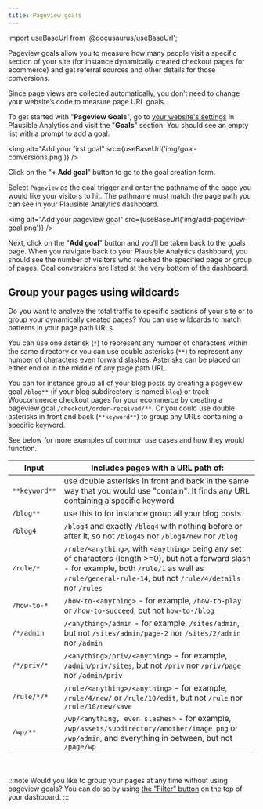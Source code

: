```yaml
---
title: Pageview goals
---
```


import useBaseUrl from '@docusaurus/useBaseUrl';

Pageview goals allow you to measure how many people visit a specific section of your site (for instance dynamically created checkout pages for ecommerce) and get referral sources and other details for those conversions. 

Since page views are collected automatically, you don’t need to change your website’s code to measure page URL goals.

To get started with "**Pageview Goals**", go to [your website's settings](website-settings.md) in Plausible Analytics and visit the "**Goals**" section. You should see an empty list with a prompt to add a goal.

<img alt="Add your first goal" src={useBaseUrl('img/goal-conversions.png')} />

Click on the "**+ Add goal**" button to go to the goal creation form.

Select `Pageview` as the goal trigger and enter the pathname of the page you would like your visitors to hit. The pathname must match the page path you can see in your Plausible Analytics dashboard.

<img alt="Add your pageview goal" src={useBaseUrl('img/add-pageview-goal.png')} />

Next, click on the "**Add goal**" button and you’ll be taken back to the goals page. When you navigate back to your Plausible Analytics dashboard, you should see the number of visitors who reached the specified page or group of pages. Goal conversions are listed at the very bottom of the dashboard.

## Group your pages using wildcards

Do you want to analyze the total traffic to specific sections of your site or to group your dynamically created pages? You can use wildcards to match patterns in your page path URLs.

You can use one asterisk (`*`) to represent any number of characters within the same directory or you can use double asterisks (`**`) to represent any number of characters even forward slashes. Asterisks can be placed on either end or in the middle of any page path URL.

You can for instance group all of your blog posts by creating a pageview goal `/blog**` (if your blog subdirectory is named `blog`) or track Woocommerce checkout pages for your ecommerce by creating a pageview goal `/checkout/order-received/**`. Or you could use double asterisks in front and back (`**keyword**`) to group any URLs containing a specific keyword.

See below for more examples of common use cases and how they would function.

| Input | Includes pages with a URL path of: |
| ------------- | ------------- |
| `**keyword**` | use double asterisks in front and back in the same way that you would use "contain". It finds any URL containing a specific keyword |
| `/blog**` | use this to for instance group all your blog posts |
| `/blog4` | `/blog4` and exactly `/blog4` with nothing before or after it, so not `/blog45` nor `/blog4/new` nor `/blog` |
| `/rule/*` | `/rule/<anything>`, with `<anything>` being any set of characters (length >=0), but not a forward slash - for example, both `/rule/1` as well as `/rule/general-rule-14`, but not `/rule/4/details` nor `/rules` |
| `/how-to-*` | `/how-to-<anything>` - for example, `/how-to-play` or `/how-to-succeed`, but not `how-to-/blog` |
| `/*/admin` | `/<anything>/admin` - for example, `/sites/admin`, but not `/sites/admin/page-2` nor `/sites/2/admin` nor `/admin` |
| `/*/priv/*` | `/<anything>/priv/<anything>` - for example, `/admin/priv/sites`, but not `/priv` nor `/priv/page` nor `/admin/priv` |
| `/rule/*/*` | `/rule/<anything>/<anything>` - for example, `/rule/4/new/` or `/rule/10/edit`, but not `/rule` nor `/rule/10/new/save` |
| `/wp/**` | `/wp/<anything, even slashes>` - for example, `/wp/assets/subdirectory/another/image.png` or `/wp/admin`, and everything in between, but not `/page/wp`

<br />

:::note
Would you like to group your pages at any time without using pageview goals? You can do so by using [the "Filter" button](filters-segments.md) on the top of your dashboard.
:::
